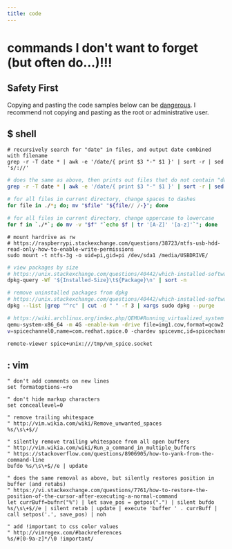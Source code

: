 ```yaml
---
title: code
---
```


# commands I don't want to forget (but often do...)!!!

<div class="safety">
    <h2>Safety First</h2>
    <p>Copying and pasting the code samples below can be <a href="https://thejh.net/misc/website-terminal-copy-paste">dangerous</a>. I recommend not copying and pasting as the root or administrative user.</p>
</div>

## $ shell

```shell
# recursively search for "date" in files, and output date combined with filename
grep -r -T date * | awk -e '/date/{ print $3 "-" $1 }' | sort -r | sed 's/://'
```

```sh
# does the same as above, then prints out files that do not contain "date"
grep -r -T date * | awk -e '/date/{ print $3 "-" $1 }' | sort -r | sed 's/://'; echo;  grep -L -r -T date *
```

```sh
# for all files in current directory, change spaces to dashes
for file in ./*; do; mv "$file" "${file// /-}"; done
```

```sh
# for all files in current directory, change uppercase to lowercase
for f in `./*`; do mv -v "$f" "`echo $f | tr '[A-Z]' '[a-z]'`"; done
```

```shell
# mount hardrive as rw
# https://raspberrypi.stackexchange.com/questions/38723/ntfs-usb-hdd-read-only-how-to-enable-write-permissions
sudo mount -t ntfs-3g -o uid=pi,gid=pi /dev/sda1 /media/USBDRIVE/
```

```sh
# view packages by size
# https://unix.stackexchange.com/questions/40442/which-installed-software-packages-use-the-most-disk-space-on-debian
dpkg-query -Wf '${Installed-Size}\t${Package}\n' | sort -n
```

```sh
# remove uninstalled packages from dpkg
# https://unix.stackexchange.com/questions/40442/which-installed-software-packages-use-the-most-disk-space-on-debian
dpkg --list |grep "^rc" | cut -d " " -f 3 | xargs sudo dpkg --purge
```

```sh
# https://wiki.archlinux.org/index.php/QEMU#Running_virtualized_system
qemu-system-x86_64 -m 4G -enable-kvm -drive file=img1.cow,format=qcow2 -vga qxl -device virtio-serial-pci -device virtserialport[0/125]
v=spicechannel0,name=com.redhat.spice.0 -chardev spicevmc,id=spicechannel0,name=vdagent -spice unix,addr=/tmp/vm_spice.socket,disable-ticketing

remote-viewer spice+unix:///tmp/vm_spice.socket
```

## : vim

```vim
" don't add comments on new lines
set formatoptions-=ro

" don't hide markup characters
set conceallevel=0
```

```vim
" remove trailing whitespace
" http://vim.wikia.com/wiki/Remove_unwanted_spaces
%s/\s\+$//
```

```vim
" silently remove trailing whitespace from all open buffers
" http://vim.wikia.com/wiki/Run_a_command_in_multiple_buffers
" https://stackoverflow.com/questions/8906905/how-to-yank-from-the-command-line
bufdo %s/\s\+$//e | update
```

```vim
" does the same removal as above, but silently restores position in buffer (and retabs)
" https://vi.stackexchange.com/questions/7761/how-to-restore-the-position-of-the-cursor-after-executing-a-normal-command
let currBuff=bufnr("%") | let save_pos = getpos(".") | silent bufdo %s/\s\+$//e | silent retab | update | execute 'buffer ' . currBuff | call setpos('.', save_pos) | noh
```

```vim
" add !important to css color values
" http://vimregex.com/#backreferences
%s/#[0-9a-z]*/\0 !important/
```

